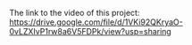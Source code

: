 The link to the video of this project: https://drive.google.com/file/d/1VKi92QKryaO-0vLZXIvP1rw8a6V5FDPk/view?usp=sharing
